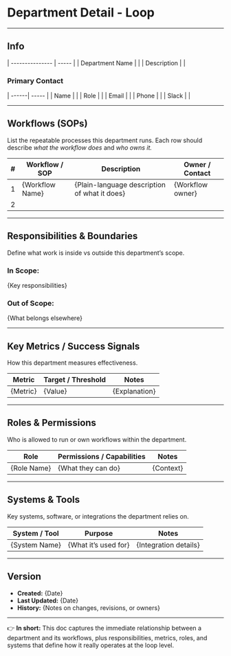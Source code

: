 # Department Detail - Loop

---

## Info

| --------------- | ----- |
| Department Name |       |
| Description     |       |

### Primary Contact
| ------| ----- |
| Name  |       |
| Role  |       |
| Email |       |
| Phone |       |
| Slack |       |

---

## Workflows (SOPs)

List the repeatable processes this department runs. Each row should describe *what the workflow does* and *who owns it.*

| # | Workflow / SOP   | Description                                   | Owner / Contact   |
| - | ---------------- | --------------------------------------------- | ----------------- |
| 1 | {Workflow Name}  | {Plain-language description of what it does}  | {Workflow owner}  |
| 2 |                  |                                               |                   |

---

## Responsibilities & Boundaries

Define what work is inside vs outside this department’s scope.

### In Scope:
{Key responsibilities}

### Out of Scope:
{What belongs elsewhere}

---

## Key Metrics / Success Signals

How this department measures effectiveness.

| Metric    | Target / Threshold | Notes          |
| --------- | ------------------ | -------------- |
| {Metric}  | {Value}            | {Explanation}  |

---

## Roles & Permissions

Who is allowed to run or own workflows within the department.

| Role         | Permissions / Capabilities | Notes      |
| ------------ | -------------------------- | ---------- |
| {Role Name} | {What they can do}        | {Context} |

---

## Systems & Tools

Key systems, software, or integrations the department relies on.

| System / Tool  | Purpose               | Notes                  |
| -------------- | --------------------- | ---------------------- |
| {System Name} | {What it’s used for} | {Integration details} |

---

## Version

* **Created:** {Date}
* **Last Updated:** {Date}
* **History:** {Notes on changes, revisions, or owners}

---

👉 **In short:** This doc captures the immediate relationship between a department and its workflows, plus responsibilities, metrics, roles, and systems that define how it really operates at the loop level.
